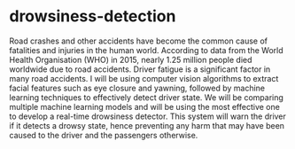 # drowsiness-detection

Road crashes and other accidents have become the common cause of fatalities and injuries in the human world. According to data from the World Health Organisation (WHO) in 2015, 
nearly 1.25 million people died worldwide due to road accidents. Driver fatigue is a significant factor in many road accidents. I will be using computer vision algorithms to 
extract facial features such as eye closure and yawning, followed by machine learning techniques to effectively detect driver state. We will be comparing multiple machine learning
models and will be using the most effective one to develop a real-time drowsiness detector. This system will warn the driver if it detects a drowsy state, hence preventing any 
harm that may have been caused to the driver and the passengers otherwise.

